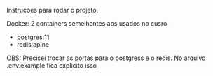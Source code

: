 Instruções para rodar o projeto.

Docker: 2 containers semelhantes aos usados no cusro
  - postgres:11
  - redis:apine
 
 OBS: Precisei trocar as portas para o postgress e o redis. No arquivo .env.example fica explícito isso
